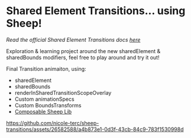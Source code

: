 # Shared Element Transitions... using Sheep!

_Read the official Shared Element Transitions docs [here]([url](https://developer.android.com/develop/ui/compose/animation/shared-elements))_

Exploration & learning project around the new sharedElement & sharedBounds modifiers, feel free to play around and try it out!

Final Transition animaiton, using:
- sharedElement
- sharedBounds
- renderInSharedTransitionScopeOverlay
- Custom animationSpecs
- Custom BoundsTransforms
- [Composable Sheep Lib]([url](https://github.com/nicole-terc/composable-sheep-lib))


https://github.com/nicole-terc/sheep-transitions/assets/26582588/a4b873e1-0d3f-43cb-84c9-783f1530998d
